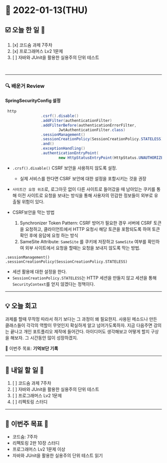 # 📆 2022-01-13(THU)
## ☑️ 오늘 한 일 📑
1. [x] 코드숨 과제 7주차
2. [x] 프로그래머스 Lv2 1문제 
3. [ ] 자바와 JUnit을 활용한 실용주의 단위 테스트
<br>

***

### 🔍️ 배운거 Review
#### SpringSecurityConfig 설정
```java
 http
                .csrf().disable()
                .addFilter(authenticationFilter)
                .addFilterBefore(authenticationErrorFilter,
                        JwtAuthenticationFilter.class)
                .sessionManagement()
                .sessionCreationPolicy(SessionCreationPolicy.STATELESS)
                .and()
                .exceptionHandling()
                .authenticationEntryPoint(
                        new HttpStatusEntryPoint(HttpStatus.UNAUTHORIZED));
```

- `.crsf().disable()` CSRF 보안을 사용하지 않도록 설정.
    - 실제 서비스를 한다면 CSRF 보안에 대한 설정을 포함시키는 것을 권장 
    
- `사이트간 요청 위조`로, 로그아웃 없이 다른 사이트로 들어갔을 때 남아있는 쿠키를 통해 이전 사이트로 요청을 보내는 방식을 통해 사용자의 민감한 정보들이 외부로 유출될 위험이 있다. 
- CSRF보안을 막는 방법
    1. Synchronizer Token Pattern: CSRF 방어가 필요한 경우 서버에 CSRF 토큰을 요청하고, 클라이언트에서 HTTP 요청시 해당 토큰을 포함되도록 하여 토큰 확인 후에 응답에 요청 하는 방식
    2. SameSite Attribute: `SameSite` 를 쿠키에 저장하고 `SameSite` 여부를 확인하여 외부 사이트에서 요청을 할때는 요청을 보내지 않도록 막는 방법.
    
`
.sessionManagement()
.sessionCreationPolicy(SessionCreationPolicy.STATELESS)
`
- 세션 활용에 대한 설정을 한다. 
- `SessionCreationPolicy.STATELESS`는 HTTP 세션을 만들지 않고 세션을 통해 `SecurityContext`를 얻지 않겠다는 정책이다. 

***
## 💡  오늘  회고 

과제를 할때 무작정 따라서 하기 보다는 그 과정이 왜 필요한지. 사용된 메소드나 만든 클래스들이 각각의 역할이 무엇인지 
확실하게 알고 넘어가도록하자. 지금 다음주면 강의는 끝나고 개인 포트플리오 제작에 들어간다. 아이디어도 생각해보고 
어떻게 할지 구상을 해보자. 그 시간동안 많이 성장하겠지. 

🎯 이번주 목표: **기억보단 기록** 

***

## 🎯 내일 할 일 🎯
1. [ ] 코드숨 과제 7주차
2. [ ] 자바와 JUnit을 활용한 실용주의 단위 테스트
3. [ ] 프로그래머스 Lv2 1문제 
4. [ ] 리펙토링 스터디 

***

## 🏁 이번주 목표 🏁
- 코드숨: 7주차
- 리펙토링 2판 10장 스터디
- 프로그래머스 Lv2 1문제 이상
- 자바와 JUnit을 활용한 실용주의 단위 테스트 읽기 
 
